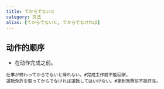 ```yaml
---
title: てからでないと
category: 文法
alias: [てからでないと, てからでなければ]
---
```


## 动作的顺序

- 在动作完成之前。

```example
仕事が終わってからでないと帰れない。#完成工作前不能回家。
運転免許を取ってからでなければ運転してはいけない。#拿到驾照前不能开车。
```
